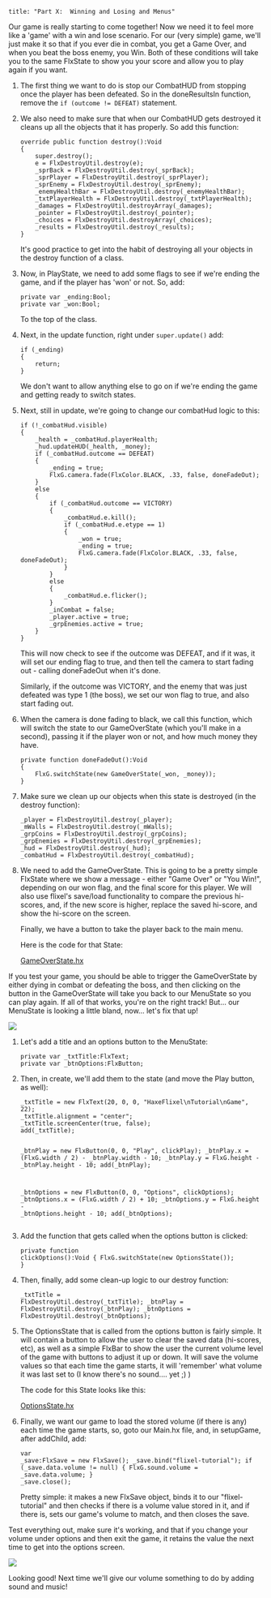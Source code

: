 ```
title: "Part X:  Winning and Losing and Menus"
```

<p>Our game is really starting to come together! Now we need it to feel more like a 'game' with a win and lose scenario. For our (very simple) game, we'll just make it so that if you ever die in combat, you get a Game Over, and when you beat the boss enemy, you Win. Both of these conditions will take you to the same FlxState to show you your score and allow you to play again if you want.</p>

<ol>
	<li>
		<p>The first thing we want to do is stop our CombatHUD from stopping once the player has been defeated. So in the doneResultsIn function, remove the <code>if (outcome != DEFEAT)</code> statement.</p>
	</li>
	<li>
		<p>We also need to make sure that when our CombatHUD gets destroyed it cleans up all the objects that it has properly. So add this function:</p>
		<p><pre><code class="haxe">override public function destroy():Void
{
	super.destroy();
	e = FlxDestroyUtil.destroy(e);
	_sprBack = FlxDestroyUtil.destroy(_sprBack);
	_sprPlayer = FlxDestroyUtil.destroy(_sprPlayer);
	_sprEnemy = FlxDestroyUtil.destroy(_sprEnemy);
	_enemyHealthBar = FlxDestroyUtil.destroy(_enemyHealthBar);
	_txtPlayerHealth = FlxDestroyUtil.destroy(_txtPlayerHealth);
	_damages = FlxDestroyUtil.destroyArray(_damages);
	_pointer = FlxDestroyUtil.destroy(_pointer);
	_choices = FlxDestroyUtil.destroyArray(_choices);
	_results = FlxDestroyUtil.destroy(_results);
}</code></pre></p>
		<p>It's good practice to get into the habit of destroying all your objects in the destroy function of a class.</p>
	</li>
	<li>
		<p>Now, in PlayState, we need to add some flags to see if we're ending the game, and if the player has 'won' or not. So, add:</p>
		<p><pre><code class="haxe">private var _ending:Bool;
private var _won:Bool;</code></pre></p>
		<p>To the top of the class.</p>
	</li>
	<li>
		<p>Next, in the update function, right under <code>super.update()</code> add:</p>
		<p><pre><code class="haxe">if (_ending)
{
	return;
}</code></pre></p>
		<p>We don't want to allow anything else to go on if we're ending the game and getting ready to switch states.</p>
	</li>
	<li>
		<p>Next, still in update, we're going to change our combatHud logic to this:</p>
		<p><pre><code class="haxe">if (!_combatHud.visible)
{
	_health = _combatHud.playerHealth;
	_hud.updateHUD(_health, _money);
	if (_combatHud.outcome == DEFEAT)
	{
		_ending = true;
		FlxG.camera.fade(FlxColor.BLACK, .33, false, doneFadeOut);
	}
	else
	{
		if (_combatHud.outcome == VICTORY)
		{
			_combatHud.e.kill();
			if (_combatHud.e.etype == 1)
			{
				_won = true;
				_ending = true;
				FlxG.camera.fade(FlxColor.BLACK, .33, false, doneFadeOut);
			}
		}
		else 
		{
			_combatHud.e.flicker();
		}
		_inCombat = false;
		_player.active = true;
		_grpEnemies.active = true;
	}
}</code></pre></p>
		<p>This will now check to see if the outcome was DEFEAT, and if it was, it will set our ending flag to true, and then tell the camera to start fading out - calling doneFadeOut when it's done.</p>
		<p>Similarly, if the outcome was VICTORY, and the enemy that was just defeated was type 1 (the boss), we set our won flag to true, and also start fading out.</p>
	</li>
	<li>
		<p>When the camera is done fading to black, we call this function, which will switch the state to our GameOverState (which you'll make in a second), passing it if the player won or not, and how much money they have.</p>
		<p><pre><code class="haxe">private function doneFadeOut():Void 
{
	FlxG.switchState(new GameOverState(_won, _money));
}</code></pre></p>
	</li>
	<li>
		<p>Make sure we clean up our objects when this state is destroyed (in the destroy function):</p>
		<p><pre><code class="haxe">_player = FlxDestroyUtil.destroy(_player);
_mWalls = FlxDestroyUtil.destroy(_mWalls);
_grpCoins = FlxDestroyUtil.destroy(_grpCoins);
_grpEnemies = FlxDestroyUtil.destroy(_grpEnemies);
_hud = FlxDestroyUtil.destroy(_hud);
_combatHud = FlxDestroyUtil.destroy(_combatHud);</code></pre></p>
	</li>
	<li>
		<p>We need to add the GameOverState. This is going to be a pretty simple FlxState where we show a message - either "Game Over" or "You Win!", depending on our won flag, and the final score for this player. We will also use flixel's save/load functionality to compare the previous hi-scores, and, if the new score is higher, replace the saved hi-score, and show the hi-score on the screen.</p>
		<p>Finally, we have a button to take the player back to the main menu.</p>
		<p>Here is the code for that State:</p>
		<p><a href="https://github.com/HaxeFlixel/flixel-demos/blob/dev/Tutorials/TurnBasedRPG/source/GameOverState.hx">GameOverState.hx</a></p>
	</li>
</ol>

<p>If you test your game, you should be able to trigger the GameOverState by either dying in combat or defeating the boss, and then clicking on the button in the GameOverState will take you back to our MenuState so you can play again. If all of that works, you're on the right track! But… our MenuState is looking a little bland, now… let's fix that up!</p>

<p><img src="../images/04_tutorials/0021.png" /></p>

<ol>
	<li>
		<p>Let's add a title and an options button to the MenuState:</p>
		<p><pre><code class="haxe">private var _txtTitle:FlxText;
private var _btnOptions:FlxButton;</code></pre></p>
	</li>
	<li>
		<p>Then, in create, we'll add them to the state (and move the Play button, as well):</p>
		<p><pre><code class="haxe">_txtTitle = new FlxText(20, 0, 0, "HaxeFlixel\nTutorial\nGame", 22);
_txtTitle.alignment = "center";
_txtTitle.screenCenter(true, false);
add(_txtTitle);

_btnPlay = new FlxButton(0, 0, "Play", clickPlay);
_btnPlay.x = (FlxG.width / 2) - _btnPlay.width - 10;
_btnPlay.y = FlxG.height - _btnPlay.height - 10;
add(_btnPlay);

_btnOptions = new FlxButton(0, 0, "Options", clickOptions);
_btnOptions.x = (FlxG.width / 2) + 10;
_btnOptions.y = FlxG.height - _btnOptions.height - 10;
add(_btnOptions);</code></pre></p>
	</li>
	<li>
		<p>Add the function that gets called when the options button is clicked:</p>
		<p><pre><code class="haxe">private function clickOptions():Void
{
	FlxG.switchState(new OptionsState());
}</code></pre></p>
	</li>
	<li>
		<p>Then, finally, add some clean-up logic to our destroy function:</p>
		<p><pre><code class="haxe">_txtTitle = FlxDestroyUtil.destroy(_txtTitle);
_btnPlay = FlxDestroyUtil.destroy(_btnPlay);
_btnOptions = FlxDestroyUtil.destroy(_btnOptions);</code></pre></p>
	</li>
	<li>
		<p>The OptionsState that is called from the options button is fairly simple. It will contain a button to allow the user to clear the saved data (hi-scores, etc), as well as a simple FlxBar to show the user the current volume level of the game with buttons to adjust it up or down. It will save the volume values so that each time the game starts, it will 'remember' what volume it was last set to (I know there's no sound…. yet ;) )</p>
		<p>The code for this State looks like this:</p>
		<p><a href="https://github.com/HaxeFlixel/flixel-demos/blob/dev/Tutorials/TurnBasedRPG/source/OptionsState.hx">OptionsState.hx</a></p>
	</li>
	<li>
		<p>Finally, we want our game to load the stored volume (if there is any) each time the game starts, so, goto our Main.hx file, and, in setupGame, after addChild, add:</p>
		<p><pre><code class="haxe">var _save:FlxSave = new FlxSave();
_save.bind("flixel-tutorial");
if (_save.data.volume != null)
{
	FlxG.sound.volume = _save.data.volume;
}
_save.close();</code></pre></p>
		<p>Pretty simple: it makes a new FlxSave object, binds it to our "flixel-tutorial" and then checks if there is a volume value stored in it, and if there is, sets our game's volume to match, and then closes the save.</p>
	</li>
</ol>

<p>Test everything out, make sure it's working, and that if you change your volume under options and then exit the game, it retains the value the next time to get into the options screen.</p>

<p><img src="../images/04_tutorials/0022.png" /></p>

<p>Looking good! Next time we'll give our volume something to do by adding sound and music!</p>

